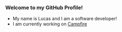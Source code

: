 ### Welcome to my GitHub Profile!
* My name is Lucas and I am a software developer!
* I am currently working on [Campfire](https://github.com/discordcampfire)
